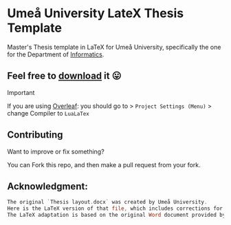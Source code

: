 # Umeå University LateX Thesis Template
Master's Thesis template in LaTeX for Umeå University, specifically the one for the Department of [Informatics](https://www.umu.se/en/department-of-informatics/). 

## Feel free to **[download](https://github.com/stonkol/umu-LateX-thesis/blob/main/Umu_Layout_Template.tex)** it :stuck_out_tongue:

> [!IMPORTANT]
If you are using [Overleaf](https://www.overleaf.com/): you should go to > `Project Settings (Menu)` > change Compiler to `LuaLaTex` 

## Contributing
Want to improve or fix something? 

You can Fork this repo, and then make a pull request from your fork.

## Acknowledgment:

```asm
The original `Thesis layout.docx` was created by Umeå University.
Here is the LaTeX version of that file, which includes corrections for some wording errors.
The LaTeX adaptation is based on the original Word document provided by the Department of Informatics at Umeå University. The content and copyright of this document are owned by the Department of Informatics, Umeå University.© 2024, Department of Informatics, Umeå University. All rights reserved.
```

